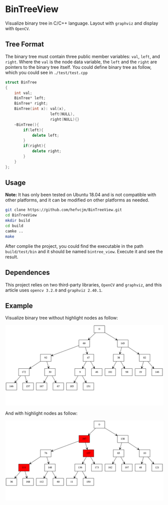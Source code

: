 # BinTreeView

Visualize binary tree in C/C++ language. Layout with `graphviz` and display with `OpenCV`.

## Tree Format

The binary tree must contain three public member variables: `val`, `left`, and `right`. Where the `val` is the node data variable, the `left` and the `right` are pointers to the binary tree itself. You could define binary tree as follow, which you could see in `./test/test.cpp`

```C++
struct BinTree
{
    int val;
    BinTree* left;
    BinTree* right;
    BinTree(int x): val(x),
                    left(NULL),
                    right(NULL){}
    ~BinTree(){
        if(left){
            delete left;
        }
        if(right){
            delete right;
        }
    }
};
```


## Usage

**Note:** It has only been tested on Ubuntu 18.04 and is not compatible with other platforms, and it can be modified on other platforms as needed.

```bash
git clone https://github.com/hefvcjm/BinTreeView.git
cd BinTreeView
mkdir build
cd build
camke ..
make

```

After complie the project, you could find the executable in the path `build/test/bin` and it should be named `bintree_view`. Execute it and see the result.

## Dependences

This project relies on two third-party libraries, `OpenCV` and `graphviz`, and this article uses `opencv 3.2.0` and `graphviz 2.40.1`.

## Example

Visualize binary tree without highlight nodes as follow:

![visualize without highlight nodes](https://github.com/hefvcjm/BinTreeView/raw/master/test/image/no_highlight.png)

And with highlight nodes as follow:

![visualize without highlight nodes](https://github.com/hefvcjm/BinTreeView/raw/master/test/image/highlight.png)

